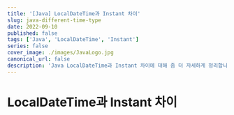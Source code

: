 ```yaml
---
title: '[Java] LocalDateTime과 Instant 차이'
slug: java-different-time-type
date: 2022-09-10
published: false
tags: ['Java', 'LocalDateTime', 'Instant']
series: false
cover_image: ./images/JavaLogo.jpg
canonical_url: false
description: 'Java LocalDateTime과 Instant 차이에 대해 좀 더 자세하게 정리합니다.'
---
```


# LocalDateTime과 Instant 차이
